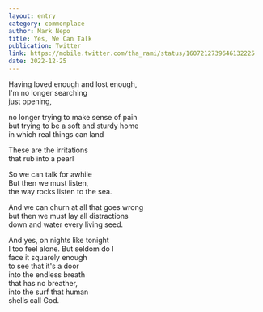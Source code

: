 ```yaml
---
layout: entry
category: commonplace
author: Mark Nepo
title: Yes, We Can Talk
publication: Twitter
link: https://mobile.twitter.com/tha_rami/status/1607212739646132225
date: 2022-12-25
---
```


Having loved enough and lost enough,
<br>I'm no longer searching
<br>just opening,

no longer trying to make sense of pain
<br>but trying to be a soft and sturdy home
<br>in which real things can land

These are the irritations
<br>that rub into a pearl

So we can talk for awhile
<br>But then we must listen,
<br>the way rocks listen to the sea.

And we can churn at all that goes wrong
<br>but then we must lay all distractions
<br>down and water every living seed.

And yes, on nights like tonight
<br>I too feel alone. But seldom do I
<br>face it squarely enough
<br>to see that it's a door
<br>into the endless breath
<br>that has no breather,
<br>into the surf that human
<br>shells call God.
